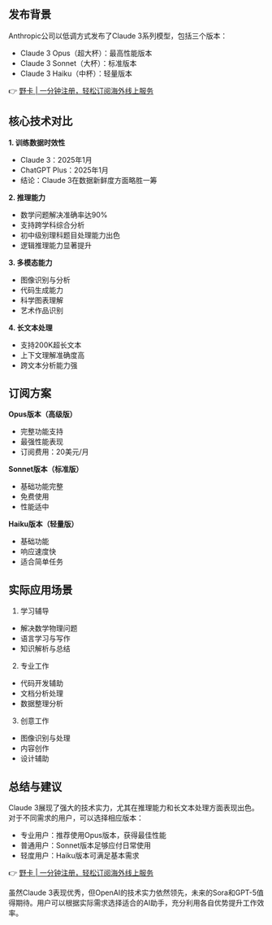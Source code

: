 ## 发布背景

Anthropic公司以低调方式发布了Claude 3系列模型，包括三个版本：
- Claude 3 Opus（超大杯）：最高性能版本
- Claude 3 Sonnet（大杯）：标准版本
- Claude 3 Haiku（中杯）：轻量版本

👉 [野卡 | 一分钟注册，轻松订阅海外线上服务](https://bit.ly/bewildcard)

## 核心技术对比

**1. 训练数据时效性**
- Claude 3：2025年1月
- ChatGPT Plus：2025年1月
- 结论：Claude 3在数据新鲜度方面略胜一筹

**2. 推理能力**
- 数学问题解决准确率达90%
- 支持跨学科综合分析
- 初中级别理科题目处理能力出色
- 逻辑推理能力显著提升

**3. 多模态能力**
- 图像识别与分析
- 代码生成能力
- 科学图表理解
- 艺术作品识别

**4. 长文本处理**
- 支持200K超长文本
- 上下文理解准确度高
- 跨文本分析能力强

## 订阅方案

**Opus版本（高级版）**
- 完整功能支持
- 最强性能表现
- 订阅费用：20美元/月

**Sonnet版本（标准版）**
- 基础功能完整
- 免费使用
- 性能适中

**Haiku版本（轻量版）**
- 基础功能
- 响应速度快
- 适合简单任务

## 实际应用场景

1. 学习辅导
- 解决数学物理问题
- 语言学习与写作
- 知识解析与总结

2. 专业工作
- 代码开发辅助
- 文档分析处理
- 数据整理分析

3. 创意工作
- 图像识别与处理
- 内容创作
- 设计辅助

## 总结与建议

Claude 3展现了强大的技术实力，尤其在推理能力和长文本处理方面表现出色。对于不同需求的用户，可以选择相应版本：

- 专业用户：推荐使用Opus版本，获得最佳性能
- 普通用户：Sonnet版本足够应付日常使用
- 轻度用户：Haiku版本可满足基本需求

👉 [野卡 | 一分钟注册，轻松订阅海外线上服务](https://bit.ly/bewildcard)

虽然Claude 3表现优秀，但OpenAI的技术实力依然领先，未来的Sora和GPT-5值得期待。用户可以根据实际需求选择适合的AI助手，充分利用各自优势提升工作效率。